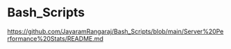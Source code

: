 # Bash_Scripts

https://github.com/JayaramRangaraj/Bash_Scripts/blob/main/Server%20Performance%20Stats/README.md
